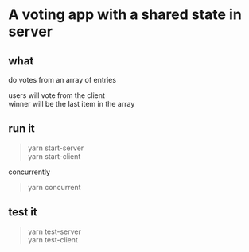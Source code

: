 # A voting app with a shared state in server

## what

do votes from an array of entries

users will vote from the client  
winner will be the last item in the array

## run it

> yarn start-server  
> yarn start-client

concurrently

> yarn concurrent

## test it

> yarn test-server  
> yarn test-client
